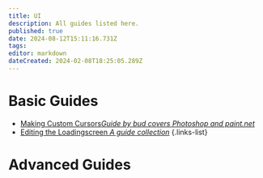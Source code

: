 ```yaml
---
title: UI
description: All guides listed here.
published: true
date: 2024-08-12T15:11:16.731Z
tags: 
editor: markdown
dateCreated: 2024-02-08T18:25:05.289Z
---
```



# Basic Guides

- [Making Custom Cursors*Guide by bud covers Photoshop and paint.net*](/specific-guide/ui/custom-cursors)
- [Editing the Loadingscreen *A guide collection*](/specific-guide/ui/edit-loadingscreen)
{.links-list}

# Advanced Guides


